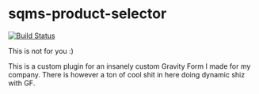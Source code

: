 # sqms-product-selector

[![Build Status](https://travis-ci.org/thatryan/sqms-product-selector.svg?branch=master)](https://travis-ci.org/thatryan/sqms-product-selector)

This is not for you :)

This is a custom plugin for an insanely custom Gravity Form I made for my company. There is however a ton of cool shit in here doing dynamic shiz with GF.
